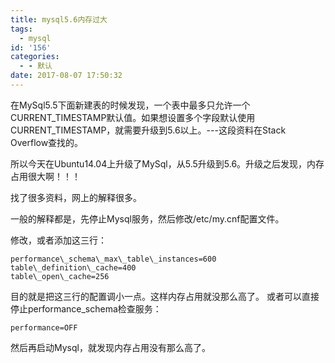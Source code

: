 ```yaml
---
title: mysql5.6内存过大
tags:
  - mysql
id: '156'
categories:
  - - 默认
date: 2017-08-07 17:50:32
---
```

在MySql5.5下面新建表的时候发现，一个表中最多只允许一个CURRENT\_TIMESTAMP默认值。如果想设置多个字段默认使用CURRENT\_TIMESTAMP，就需要升级到5.6以上。---这段资料在Stack Overflow查找的。 

所以今天在Ubuntu14.04上升级了MySql，从5.5升级到5.6。升级之后发现，内存占用很大啊！！！ 

找了很多资料，网上的解释很多。 

一般的解释都是，先停止Mysql服务，然后修改/etc/my.cnf配置文件。 

修改，或者添加这三行：

```
performance\_schema\_max\_table\_instances=600
table\_definition\_cache=400
table\_open\_cache=256
```

目的就是把这三行的配置调小一点。这样内存占用就没那么高了。 或者可以直接停止performance\_schema检查服务：

`performance=OFF`

然后再启动Mysql，就发现内存占用没有那么高了。
